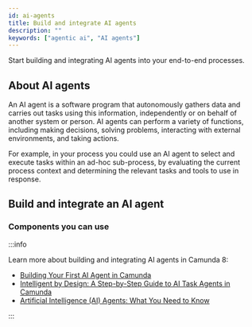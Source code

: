 ```yaml
---
id: ai-agents
title: Build and integrate AI agents
description: ""
keywords: ["agentic ai", "AI agents"]
---
```


Start building and integrating AI agents into your end-to-end processes.

## About AI agents

An AI agent is a software program that autonomously gathers data and carries out tasks using this information, independently or on behalf of another system or person. AI agents can perform a variety of functions, including making decisions, solving problems, interacting with external environments, and taking actions. 

For example, in your process you could use an AI agent to select and execute tasks within an ad-hoc sub-process, by evaluating the current process context and determining the relevant tasks and tools to use in response.

## Build and integrate an AI agent

### Components you can use

:::info

Learn more about building and integrating AI agents in Camunda 8:

- [Building Your First AI Agent in Camunda](https://camunda.com/blog/2025/02/building-ai-agent-camunda/)
- [Intelligent by Design: A Step-by-Step Guide to AI Task Agents in Camunda](https://camunda.com/blog/2025/05/step-by-step-guide-ai-task-agents-camunda/)
- [Artificial Intelligence (AI) Agents: What You Need to Know](https://camunda.com/blog/2024/08/ai-agents-what-you-need-to-know/)

:::